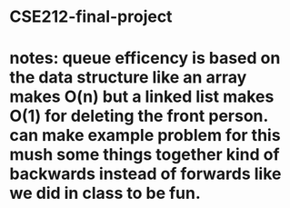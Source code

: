 # CSE212-final-project


# notes: queue efficency is based on the data structure like an array makes O(n) but a linked list makes O(1) for deleting the front person. can make example problem for this mush some things together kind of backwards instead of forwards like we did in class to be fun. 